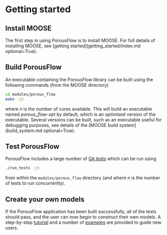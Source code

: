 # Getting started

## Install MOOSE

The first step in using PorousFlow is to install MOOSE. For full details of installing MOOSE,
see [getting started](getting_started/index.md optional=True).

## Build PorousFlow

An executable containing the PorousFlow library can be built using the following commands
(from the MOOSE directory)

```bash
cd modules/porous_flow
make -jn
```

where *n* is the number of cores available. This will build an executable named *porous_flow-opt*
by default, which is an optimised version of the executable. Several versions can be built, such as an
executable useful for debugging purposes, see details of the [MOOSE build system](build_system.md optional=True).

## Test PorousFlow

PorousFlow includes a large number of [QA tests](porous_flow/tests.md) which can be run using

```bash
./run_tests -jn
```

from within the  `modules/porous_flow` directory (and where *n* is the number of tests to run concurrently).

## Create your own models

If the PorousFlow application has been built successfully, all of the tests should pass, and the user can
now begin to construct their own models. A step-by-step [tutorial](porous_flow/tutorial_00.md) and a number of [examples](porous_flow/index.md) are provided to guide new users.
